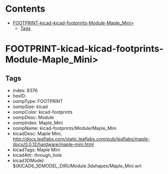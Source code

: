 



Contents
========

* [FOOTPRINT-kicad-kicad-footprints-Module-Maple_Mini>](#footprint-kicad-kicad-footprints-module-maple_mini)
	* [Tags](#tags)

# FOOTPRINT-kicad-kicad-footprints-Module-Maple_Mini>

## Tags

- index: 8376
- hexID: 
- oompType: FOOTPRINT
- oompSize: kicad
- oompColor: kicad-footprints
- oompDesc: Module
- oompIndex: Maple_Mini
- oompName: kicad-footprints/Module/Maple_Mini
- kicadDesc: Maple Mini, http://docs.leaflabs.com/static.leaflabs.com/pub/leaflabs/maple-docs/0.0.12/hardware/maple-mini.html
- kicadTags: Maple Mini
- kicadAttr: through_hole
- kicad3DModel: ${KICAD6_3DMODEL_DIR}/Module.3dshapes/Maple_Mini.wrl
